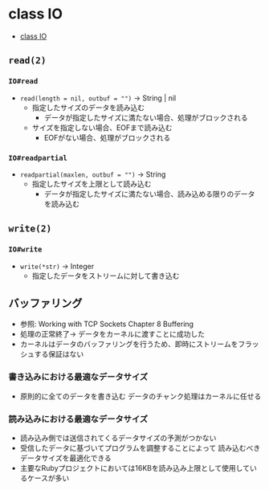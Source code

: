 # class IO
- [class IO](https://docs.ruby-lang.org/ja/2.6.0/class/IO.html)

## `read(2)`
### `IO#read`
- `read(length = nil, outbuf = "")` -> String | nil
  - 指定したサイズのデータを読み込む
    - データが指定したサイズに満たない場合、処理がブロックされる
  - サイズを指定しない場合、EOFまで読み込む
    - EOFがない場合、処理がブロックされる

### `IO#readpartial`
- `readpartial(maxlen, outbuf = "")` -> String
  - 指定したサイズを上限として読み込む
    - データが指定したサイズに満たない場合、読み込める限りのデータを読み込む

## `write(2)`
### `IO#write`
- `write(*str)` -> Integer
  - 指定したデータをストリームに対して書き込む

## バッファリング
- 参照: Working with TCP Sockets Chapter 8 Buffering
- 処理の正常終了-> データをカーネルに渡すことに成功した
- カーネルはデータのバッファリングを行うため、即時にストリームをフラッシュする保証はない

### 書き込みにおける最適なデータサイズ
- 原則的に全てのデータを書き込む
  データのチャンク処理はカーネルに任せる

### 読み込みにおける最適なデータサイズ
- 読み込み側では送信されてくるデータサイズの予測がつかない
- 受信したデータに基づいてプログラムを調整することによって
  読み込むべきデータサイズを最適化できる
- 主要なRubyプロジェクトにおいては16KBを読み込み上限として使用しているケースが多い
